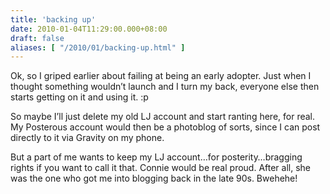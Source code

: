 ```yaml
---
title: 'backing up'
date: 2010-01-04T11:29:00.000+08:00
draft: false
aliases: [ "/2010/01/backing-up.html" ]
---
```


Ok, so I griped earlier about failing at being an early adopter. Just when I thought something wouldn’t launch and I turn my back, everyone else then starts getting on it and using it. :p

  

So maybe I’ll just delete my old LJ account and start ranting here, for real. My Posterous account would then be a photoblog of sorts, since I can post directly to it via Gravity on my phone.

  

But a part of me wants to keep my LJ account…for posterity…bragging rights if you want to call it that. Connie would be real proud. After all, she was the one who got me into blogging back in the late 90s. Bwehehe!